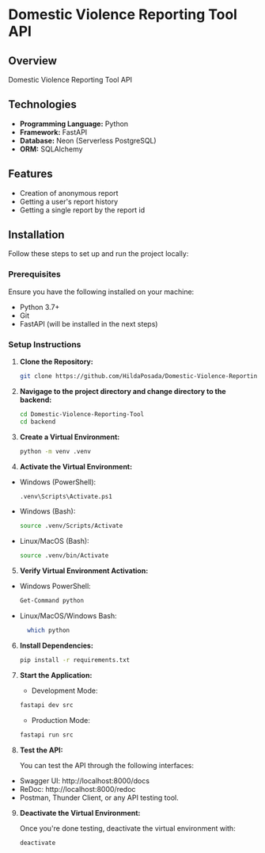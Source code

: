 # Domestic Violence Reporting Tool API

## Overview

Domestic Violence Reporting Tool API

## Technologies

- **Programming Language:** Python
- **Framework:** FastAPI
- **Database:** Neon (Serverless PostgreSQL)
- **ORM:** SQLAlchemy

## Features

- Creation of anonymous report
- Getting a user's report history
- Getting a single report by the report id

## Installation

Follow these steps to set up and run the project locally:

### Prerequisites

Ensure you have the following installed on your machine:

- Python 3.7+
- Git
- FastAPI (will be installed in the next steps)

### Setup Instructions

1. **Clone the Repository:**

   ```bash
   git clone https://github.com/HildaPosada/Domestic-Violence-Reporting-Tool.git
   ```

2. **Navigage to the project directory and change directory to the backend:**

   ```bash
   cd Domestic-Violence-Reporting-Tool
   cd backend
   ```

3. **Create a Virtual Environment:**

   ```bash
   python -m venv .venv
   ```

4. **Activate the Virtual Environment:**

- Windows (PowerShell):

  ```bash
  .venv\Scripts\Activate.ps1
  ```

- Windows (Bash):

  ```bash
  source .venv/Scripts/Activate
  ```

- Linux/MacOS (Bash):
  ```bash
  source .venv/bin/Activate
  ```

5. **Verify Virtual Environment Activation:**

- Windows PowerShell:

  ```bash
  Get-Command python
  ```

- Linux/MacOS/Windows Bash:
  ```bash
    which python
  ```

6. **Install Dependencies:**

   ```bash
   pip install -r requirements.txt
   ```

7. **Start the Application:**

   - Development Mode:

   ```bash
   fastapi dev src
   ```

   - Production Mode:

   ```bash
   fastapi run src
   ```

8. **Test the API:**

   You can test the API through the following interfaces:

- Swagger UI: http://localhost:8000/docs
- ReDoc: http://localhost:8000/redoc
- Postman, Thunder Client, or any API testing tool.

9. **Deactivate the Virtual Environment:**

   Once you're done testing, deactivate the virtual environment with:

   ```
   deactivate
   ```
